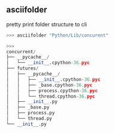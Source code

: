 ## asciifolder
pretty print folder structure to cli

```python
>>> asciifolder "Python/Lib/concurent"

>>>
concurrent/
├── __pycache__/
│   └── __init__.cpython-36.pyc
├── futures/
│   ├── __pycache__/
│   │   ├── __init__.cpython-36.pyc
│   │   ├── _base.cpython-36.pyc
│   │   ├── process.cpython-36.pyc
│   │   └── thread.cpython-36.pyc
│   ├── __init__.py
│   ├── _base.py
│   ├── process.py
│   └── thread.py
└── __init__.py
```